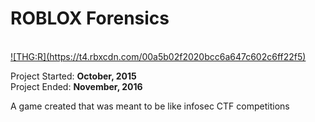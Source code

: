 <h1> ROBLOX Forensics </h1><br>
<a href="https://www.roblox.com/games/304886179/--">![THG:R](https://t4.rbxcdn.com/00a5b02f2020bcc6a647c602c6ff22f5)</a>
<br>

Project Started: <b>October, 2015</b><br>
Project Ended: <b>November, 2016</b><br>


A game created that was meant to be like infosec CTF competitions
